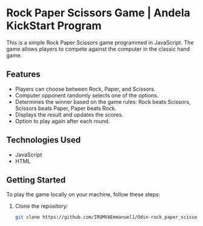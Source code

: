 # Rock Paper Scissors Game | Andela KickStart Program

This is a simple Rock Paper Scissors game programmed in JavaScript. The game allows players to compete against the computer in the classic hand game.

## Features

- Players can choose between Rock, Paper, and Scissors.
- Computer opponent randomly selects one of the options.
- Determines the winner based on the game rules: Rock beats Scissors, Scissors beats Paper, Paper beats Rock.
- Displays the result and updates the scores.
- Option to play again after each round.

## Technologies Used

- JavaScript
- HTML


## Getting Started

To play the game locally on your machine, follow these steps:

1. Clone the repository:

   ```bash
   git clone https://github.com/IRUMVAEmmanuel1/Odin-rock_paper_scissors.git
